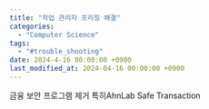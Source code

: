 ```yaml
---
title: "작업 관리자 프리징 해결"
categories:
  - "Computer Science"
tags:
  - "#trouble_shooting"
date: 2024-4-16 00:00:00 +0900
last_modified_at: 2024-04-16 00:00:00 +0900
---
```


금융 보안 프로그램 제거
특히AhnLab Safe Transaction